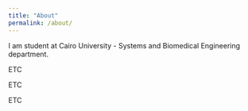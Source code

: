 ```yaml
---
title: "About"
permalink: /about/
---
```


I am student at Cairo University - Systems and Biomedical Engineering department.

ETC

ETC

ETC
